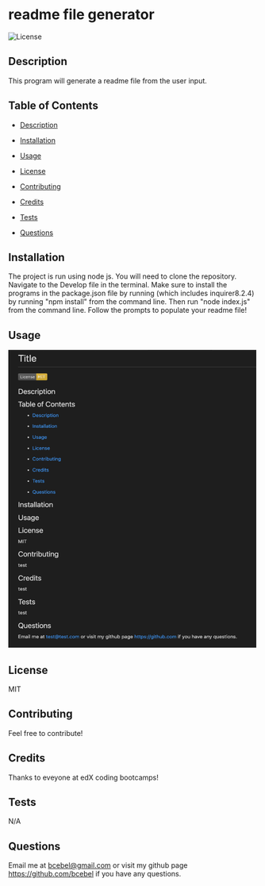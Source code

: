 # readme file generator  

![License](https://img.shields.io/badge/License-MIT-yellow.svg)

## Description

This program will generate a readme file from the user input.

## Table of Contents

- [Description](#description)


- [Installation](#installation)


- [Usage](#usage)


- [License](#license)


- [Contributing](#contributing)


- [Credits](#credits)


- [Tests](#tests)


- [Questions](#questions)



## Installation

The project is run using node js. You will need to clone the repository. Navigate to the Develop file in the terminal. Make sure to install the programs in the package.json file by running (which includes inquirer8.2.4) by running "npm install" from the command line. Then run "node index.js" from the command line. Follow the prompts to populate your readme file!

## Usage

<img src="./screenshot.png" alt="screenshot" title="screenshot" width="500" height="600">

## License

MIT

## Contributing

Feel free to contribute!

## Credits

Thanks to eveyone at edX coding bootcamps!

## Tests

N/A

## Questions

Email me at bcebel@gmail.com or visit my github page https://github.com/bcebel if you have any questions.